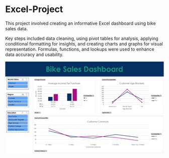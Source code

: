 # Excel-Project
This project involved creating an informative Excel dashboard using bike sales data.

Key steps included data cleaning, using pivot tables for analysis, applying conditional formatting for insights, and creating charts and graphs for visual representation. Formulas, functions, and lookups were used to enhance data accuracy and usability.

![Demo](demo/demo.png)
